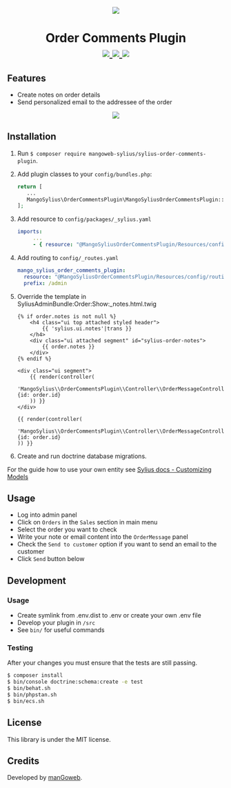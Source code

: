 <p align="center">
    <a href="https://www.mangoweb.cz/en/" target="_blank">
        <img src="https://avatars0.githubusercontent.com/u/38423357?s=200&v=4"/>
    </a>
</p>
<h1 align="center">
Order Comments Plugin
<br />
    <a href="https://packagist.org/packages/mangoweb-sylius/sylius-order-comments-plugin" title="License" target="_blank">
        <img src="https://img.shields.io/packagist/l/mangoweb-sylius/sylius-order-comments-plugin.svg" />
    </a>
    <a href="https://packagist.org/packages/mangoweb-sylius/sylius-order-comments-plugin" title="Version" target="_blank">
        <img src="https://img.shields.io/packagist/v/mangoweb-sylius/sylius-order-comments-plugin.svg" />
    </a>
    <a href="http://travis-ci.org/mangoweb-sylius/SyliusOrderCommentsPlugin" title="Build status" target="_blank">
        <img src="https://img.shields.io/travis/mangoweb-sylius/SyliusOrderCommentsPlugin/master.svg" />
    </a>
</h1>

## Features

* Create notes on order details
* Send personalized email to the addressee of the order

<p align="center">
	<img src="https://raw.githubusercontent.com/mangoweb-sylius/SyliusOrderCommentsPlugin/master/doc/CreateEmailsAndNotes.png"/>
</p>

## Installation

1. Run `$ composer require mangoweb-sylius/sylius-order-comments-plugin`.

2. Add plugin classes to your `config/bundles.php`:
 
   ```php
   return [
      ...
      MangoSylius\OrderCommentsPlugin\MangoSyliusOrderCommentsPlugin::class => ['all' => true],
   ];
   ```
  
3. Add resource to `config/packages/_sylius.yaml`

    ```yaml
    imports:
         ...
         - { resource: "@MangoSyliusOrderCommentsPlugin/Resources/config/mailer.yml" }
    ```
   
4. Add routing to `config/_routes.yaml`

    ```yaml
    mango_sylius_order_comments_plugin:
      resource: "@MangoSyliusOrderCommentsPlugin/Resources/config/routing.yml"
      prefix: /admin
    ```
5. Override the template in SyliusAdminBundle:Order:Show:_notes.html.twig

   ```twig
   {% if order.notes is not null %}
       <h4 class="ui top attached styled header">
           {{ 'sylius.ui.notes'|trans }}
       </h4>
       <div class="ui attached segment" id="sylius-order-notes">
           {{ order.notes }}
       </div>
   {% endif %}
   
   <div class="ui segment">
       {{ render(controller(
           'MangoSylius\\OrderCommentsPlugin\\Controller\\OrderMessageController::contactAction', {id: order.id}
       )) }}
   </div>
   
   {{ render(controller(
       'MangoSylius\\OrderCommentsPlugin\\Controller\\OrderMessageController::showAction', {id: order.id}
   )) }}
    ```

6. Create and run doctrine database migrations.

For the guide how to use your own entity see [Sylius docs - Customizing Models](https://docs.sylius.com/en/1.6/customization/model.html)

## Usage

* Log into admin panel
* Click on `Orders` in the `Sales` section in main menu
* Select the order you want to check
* Write your note or email content into the `OrderMessage` panel
* Check the `Send to customer` option if you want to send an email to the customer
* Click `Send` button below

## Development

### Usage

- Create symlink from .env.dist to .env or create your own .env file
- Develop your plugin in `/src`
- See `bin/` for useful commands

### Testing

After your changes you must ensure that the tests are still passing.

```bash
$ composer install
$ bin/console doctrine:schema:create -e test
$ bin/behat.sh
$ bin/phpstan.sh
$ bin/ecs.sh
```

License
-------
This library is under the MIT license.

Credits
-------
Developed by [manGoweb](https://www.mangoweb.eu/).